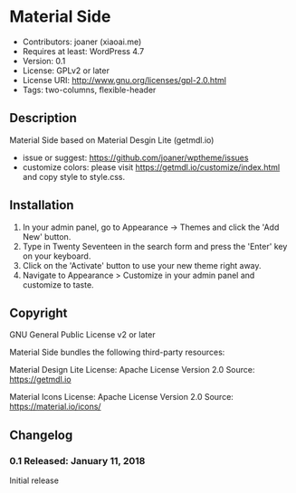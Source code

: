 # Material Side

- Contributors: joaner (xiaoai.me)
- Requires at least: WordPress 4.7
- Version: 0.1
- License: GPLv2 or later
- License URI: http://www.gnu.org/licenses/gpl-2.0.html
- Tags: two-columns, flexible-header

## Description

Material Side based on Material Desgin Lite (getmdl.io)

- issue or suggest: https://github.com/joaner/wptheme/issues
- customize colors: please visit https://getmdl.io/customize/index.html and copy style to style.css.

## Installation

1. In your admin panel, go to Appearance -> Themes and click the 'Add New' button.
2. Type in Twenty Seventeen in the search form and press the 'Enter' key on your keyboard.
3. Click on the 'Activate' button to use your new theme right away.
4. Navigate to Appearance > Customize in your admin panel and customize to taste.

## Copyright

GNU General Public License v2 or later

Material Side bundles the following third-party resources:

Material Design Lite
License: Apache License Version 2.0
Source: https://getmdl.io

Material Icons
License: Apache License Version 2.0
Source: https://material.io/icons/

## Changelog

###  0.1 Released: January 11, 2018

Initial release
